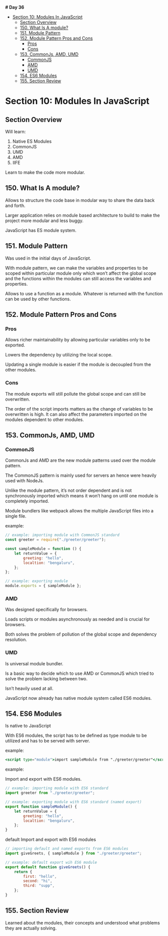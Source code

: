 **# Day 36**

- [Section 10: Modules In JavaScript](#section-10-modules-in-javascript)
  - [Section Overview](#section-overview)
  - [150. What Is A module?](#150-what-is-a-module)
  - [151. Module Pattern](#151-module-pattern)
  - [152. Module Pattern Pros and Cons](#152-module-pattern-pros-and-cons)
    - [Pros](#pros)
    - [Cons](#cons)
  - [153. CommonJs, AMD, UMD](#153-commonjs-amd-umd)
    - [CommonJS](#commonjs)
    - [AMD](#amd)
    - [UMD](#umd)
  - [154. ES6 Modules](#154-es6-modules)
  - [155. Section Review](#155-section-review)

# Section 10: Modules In JavaScript

## Section Overview

Will learn:

1. Native ES Modules
2. CommonJS
3. UMD
4. AMD
5. IIFE

Learn to make the code more modular.

## 150. What Is A module?

Allows to structure the code base in modular way to share the data back and forth.

Larger application relies on module based architecture to build to make the project more modular and less buggy.

JavaScript has ES module system.

## 151. Module Pattern

Was used in the initial days of JavaScript.

With module pattern, we can make the variables and properties to be scoped within particular module only which won’t affect the global scope and the functions within the modules can still access the variables and properties.

Allows to use a function as a module. Whatever is returned with the function can be used by other functions.

## 152. Module Pattern Pros and Cons

### Pros

Allows richer maintainability by allowing particular variables only to be exported.

Lowers the dependency by utilizing the local scope.

Updating a single module is easier if the module is decoupled from the other modules.

### Cons

The module exports will still pollute the global scope and can still be overwritten.

The order of the script imports matters as the change of variables to be overwritten is high. It can also affect the parameters imported on the modules dependent to other modules.

## 153. CommonJs, AMD, UMD

### CommonJS

CommonJs and AMD are the new module patterns used over the module pattern.

The CommonJS pattern is mainly used for servers an hence were heavily used with NodeJs.

Unlike the module pattern, it’s not order dependent and is not synchronously imported which means it won’t hang on until one module is completely imported.

Module bundlers like webpack allows the multiple JavaScript files into a single file.

example:

```jsx
// example: importing module with CommonJS standard
const greeter = require("./greeter/greeter");

const sampleModule = function () {
	let returnValue = {
		greeting: "hello",
		localtion: "bengaluru",
	};
};

// example: exporting module
module.exports = { sampleModule };
```

### AMD

Was designed specifically for browsers.

Loads scripts or modules asynchronously as needed and is crucial for browsers.

Both solves the problem of pollution of the global scope and dependency resolution.

### UMD

Is universal module bundler.

Is a basic way to decide which to use AMD or CommonJS which tried to solve the problem lacking between two.

Isn’t heavily used at all.

JavaScript now already has native module system called ES6 modules.

## 154. ES6 Modules

Is native to JavaScript

With ES6 modules, the script has to be defined as type module to be utilized and has to be served with server.

example:

```jsx
<script type="module">import sampleModule from "./greeter/greeter"</script>
```

example:

Import and export with ES6 modules.

```jsx
// example: importing module with ES6 standard
import greeter from "./greeter/greeter";

// example: exporting module with ES6 standard (named export)
export function sampleModule() {
	let returnValue = {
		greeting: "hello",
		localtion: "bengaluru",
	};
}
```

default Import and export with ES6 modules

```jsx
// importing default and named exports from ES6 modules
import giveGreets, { sampleModule } from "./greeter/greeter";

// example: default export wih ES6 module
export default function giveGreets() {
	return {
		first: "hello",
		second: "hi",
		third: "supp",
	};
}
```

## 155. Section Review

Learned about the modules, their concepts and understood what problems they are actually solving.
